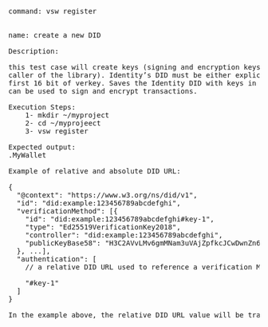 <pre>
command: vsw register


name: create a new DID

Description:

this test case will create keys (signing and encryption keys) for a new DID (owned by the
caller of the library). Identity’s DID must be either explicitly provided, or taken as the
first 16 bit of verkey. Saves the Identity DID with keys in a secured Wallet (.MyWallet), so that it 
can be used to sign and encrypt transactions.

Execution Steps:
	1- mkdir ~/myproject
	2- cd ~/myprojeect
	3- vsw register

Expected output:
.MyWallet

Example of relative and absolute DID URL:

{
  "@context": "https://www.w3.org/ns/did/v1",
  "id": "did:example:123456789abcdefghi",
  "verificationMethod": [{
    "id": "did:example:123456789abcdefghi#key-1",
    "type": "Ed25519VerificationKey2018",
    "controller": "did:example:123456789abcdefghi",
    "publicKeyBase58": "H3C2AVvLMv6gmMNam3uVAjZpfkcJCwDwnZn6z3wXmqPV"
  }, ...],
  "authentication": [
	// a relative DID URL used to reference a verification Method above

    "#key-1"
  ]
}

In the example above, the relative DID URL value will be transformed to an absolute DID URL value of did:example:123456789abcdefghi#key-1. 
</pre>

